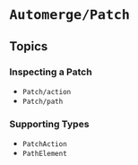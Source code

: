 # ``Automerge/Patch``

## Topics

### Inspecting a Patch

- ``Patch/action``
- ``Patch/path``

### Supporting Types

- ``PatchAction``
- ``PathElement``
